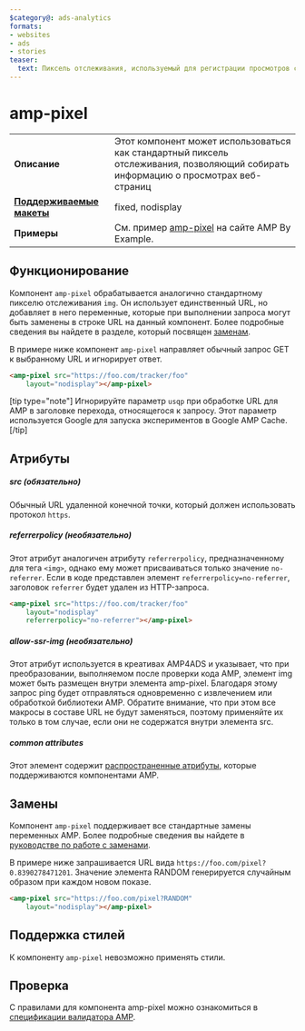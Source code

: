 ```yaml
---
$category@: ads-analytics
formats:
- websites
- ads
- stories
teaser:
  text: Пиксель отслеживания, используемый для регистрации просмотров страниц
---
```




<!--
       Copyright 2016 The AMP HTML Authors. All Rights Reserved.

       Licensed under the Apache License, Version 2.0 (the "License");
     you may not use this file except in compliance with the License.
     You may obtain a copy of the License at

     http://www.apache.org/licenses/LICENSE-2.0

     Unless required by applicable law or agreed to in writing, software
     distributed under the License is distributed on an "AS-IS" BASIS,
     WITHOUT WARRANTIES OR CONDITIONS OF ANY KIND, either express or implied.
     See the License for the specific language governing permissions and
     limitations under the License.
-->

# amp-pixel


<table>
  <tr>
    <td class="col-fourty"><strong>Описание</strong></td>
    <td>Этот компонент может использоваться как стандартный пиксель отслеживания, позволяющий собирать информацию о просмотрах веб-страниц</td>
  </tr>
  <tr>
    <td class="col-fourty"><strong><a href="https://www.ampproject.org/docs/guides/responsive/control_layout.html">Поддерживаемые макеты</a></strong></td>
    <td>fixed, nodisplay</td>
  </tr>
  <tr>
    <td class="col-fourty"><strong>Примеры</strong></td>
    <td>См. пример <a href="https://ampbyexample.com/components/amp-pixel/">amp-pixel</a> на сайте AMP By Example.</td>
  </tr>
</table>

## Функционирование

Компонент `amp-pixel` обрабатывается аналогично стандартному пикселю отслеживания `img`. Он использует единственный URL, но добавляет в него переменные, которые при выполнении запроса могут быть заменены в строке URL на данный компонент. Более подробные сведения вы найдете в разделе, который посвящен [заменам](#substitutions).

В примере ниже компонент `amp-pixel` направляет обычный запрос GET к выбранному URL и игнорирует ответ.

```html
<amp-pixel src="https://foo.com/tracker/foo"
    layout="nodisplay"></amp-pixel>
```

[tip type="note"]
Игнорируйте параметр `usqp` при обработке URL для AMP в заголовке перехода, относящегося к запросу. Этот параметр используется Google для запуска экспериментов в Google AMP Cache.
[/tip]

## Атрибуты

##### src (обязательно)

Обычный URL удаленной конечной точки, который должен использовать протокол `https`.

##### referrerpolicy (необязательно)

Этот атрибут аналогичен атрибуту `referrerpolicy`, предназначенному для тега `<img>`, однако ему может присваиваться только значение `no-referrer`. Если в коде представлен элемент `referrerpolicy=no-referrer`, заголовок `referrer` будет удален из HTTP-запроса.

```html
<amp-pixel src="https://foo.com/tracker/foo"
    layout="nodisplay"
    referrerpolicy="no-referrer"></amp-pixel>
```

##### allow-ssr-img (необязательно)

Этот атрибут используется в креативах AMP4ADS и указывает, что при преобразовании, выполняемом после проверки кода AMP, элемент img может быть размещен внутри элемента amp-pixel. Благодаря этому запрос ping будет отправляться одновременно с извлечением или обработкой библиотеки AMP.
Обратите внимание, что при этом все макросы в составе URL не будут заменяться, поэтому применяйте их только в том случае, если они не содержатся внутри элемента src.

##### common attributes

Этот элемент содержит [распространенные атрибуты](https://www.ampproject.org/docs/reference/common_attributes), которые поддерживаются компонентами AMP.

## Замены

Компонент `amp-pixel` поддерживает все стандартные замены переменных AMP.
Более подробные сведения вы найдете в [руководстве по работе с заменами](../spec/amp-var-substitutions.md).

В примере ниже запрашивается URL вида `https://foo.com/pixel?0.8390278471201`. Значение элемента RANDOM генерируется случайным образом при каждом новом показе.

```html
<amp-pixel src="https://foo.com/pixel?RANDOM"
    layout="nodisplay"></amp-pixel>
```

## Поддержка стилей

К компоненту `amp-pixel` невозможно применять стили.

## Проверка

С правилами для компонента amp-pixel можно ознакомиться в [спецификации валидатора AMP](https://github.com/ampproject/amphtml/blob/master/validator/validator-main.protoascii).
